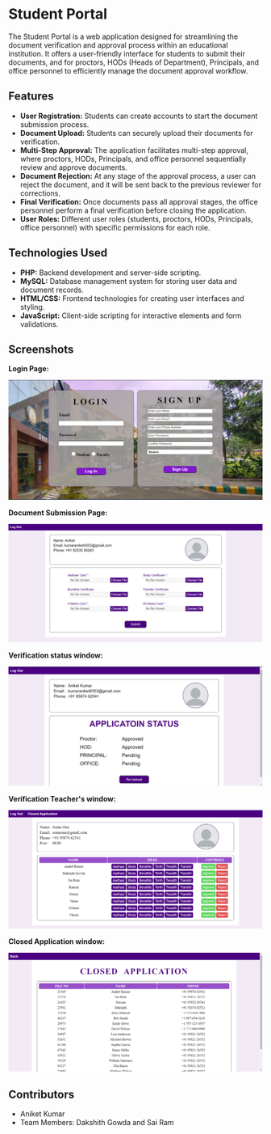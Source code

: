 # Student Portal

The Student Portal is a web application designed for streamlining the document verification and approval process within an educational institution. It offers a user-friendly interface for students to submit their documents, and for proctors, HODs (Heads of Department), Principals, and office personnel to efficiently manage the document approval workflow.

## Features

- **User Registration:** Students can create accounts to start the document submission process.
- **Document Upload:** Students can securely upload their documents for verification.
- **Multi-Step Approval:** The application facilitates multi-step approval, where proctors, HODs, Principals, and office personnel sequentially review and approve documents.
- **Document Rejection:** At any stage of the approval process, a user can reject the document, and it will be sent back to the previous reviewer for corrections.
- **Final Verification:** Once documents pass all approval stages, the office personnel perform a final verification before closing the application.
- **User Roles:** Different user roles (students, proctors, HODs, Principals, office personnel) with specific permissions for each role.

## Technologies Used

- **PHP:** Backend development and server-side scripting.
- **MySQL:** Database management system for storing user data and document records.
- **HTML/CSS:** Frontend technologies for creating user interfaces and styling.
- **JavaScript:** Client-side scripting for interactive elements and form validations.


## Screenshots

**Login Page:**

![Login](https://github.com/11aniketkumar/student_portal/raw/main/screenshot/registration.png)

**Document Submission Page:**

![Document Submission](https://github.com/11aniketkumar/student_portal/raw/main/screenshot/upload.png)

**Verification status window:**

![Final Verification](https://github.com/11aniketkumar/student_portal/raw/main/screenshot/status.png)

**Verification Teacher's window:**

![Final Verification](https://github.com/11aniketkumar/student_portal/raw/main/screenshot/teacher_portal.png)

**Closed Application window:**

![Closed Application](https://github.com/11aniketkumar/student_portal/raw/main/screenshot/closed_application.png)

## Contributors

- Aniket Kumar
- Team Members: Dakshith Gowda and Sai Ram
